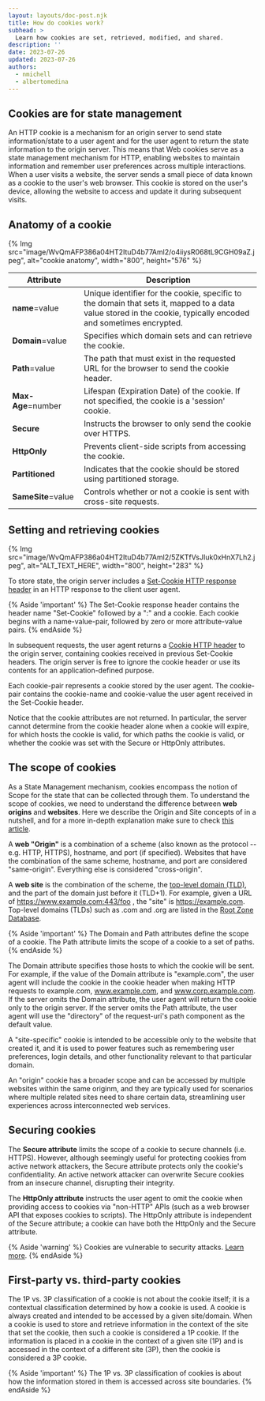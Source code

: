 ```yaml
---
layout: layouts/doc-post.njk
title: How do cookies work?
subhead: >
  Learn how cookies are set, retrieved, modified, and shared.
description: ''
date: 2023-07-26
updated: 2023-07-26
authors:
  - nmichell
  - albertomedina
---
```


## Cookies are for state management

An HTTP cookie is a mechanism for an origin server to send state information/state to a user agent and for the user agent to return the state information to the origin server. This means that Web cookies serve as a state management mechanism for HTTP, enabling websites to maintain information and remember user preferences across multiple interactions. When a user visits a website, the server sends a small piece of data known as a cookie to the user's web browser. This cookie is stored on the user's device, allowing the website to access and update it during subsequent visits.

## Anatomy of a cookie

{% Img src="image/WvQmAFP386a04HT2ItuD4b77Aml2/o4iiysR068tL9CGH09aZ.jpeg", alt="cookie anatomy", width="800", height="576" %}

<table class="with-borders">
  <thead>
    <tr>
      <th>Attribute</th>
      <th>Description</th>
    </tr>
  </thead>
  <tr>
    <td><b>name</b>=value</td>
    <td>Unique identifier for the cookie, specific to the domain that sets it, mapped to a data value stored in the cookie, typically encoded and sometimes encrypted. </td>
  </tr>
  <tr>
    <td><b>Domain</b>=value</td>
    <td>Specifies which domain sets and can retrieve the cookie.</td>
  </tr>
  <tr>
    <td><b>Path</b>=value</td>
    <td>The path that must exist in the requested URL for the browser to send the cookie header.</td>
  </tr>  
  <tr>
    <td><b>Max-Age</b>=number</td>
    <td>Lifespan (Expiration Date) of the cookie. If not specified, the cookie is a 'session' cookie.</td>
  </tr>
  <tr>
    <td><b>Secure</b></td>
    <td>Instructs the browser to only send the cookie over HTTPS.</td>
  </tr>
  <tr>
    <td><b>HttpOnly</b></td>
    <td>Prevents client-side scripts  from accessing the cookie.</td>
  </tr>
  <tr>
    <td><b>Partitioned</b></td>
    <td>Indicates that the cookie should be stored using partitioned storage.</td>
  </tr>
  <tr>
    <td><b>SameSite</b>=value</td>
    <td>Controls whether or not a cookie is sent with cross-site requests.</td>
  </tr>    
</table>

## Setting and retrieving cookies

{% Img src="image/WvQmAFP386a04HT2ItuD4b77Aml2/5ZKTfVsJIuk0xHnX7Lh2.jpeg", alt="ALT_TEXT_HERE", width="800", height="283" %}

To store state, the origin server includes a [Set-Cookie HTTP response header](https://developer.mozilla.org/docs/Web/HTTP/Headers/Set-Cookie) in an HTTP response to the client user agent.

{% Aside 'important' %}
The Set-Cookie response header contains the header name "Set-Cookie" followed by a ":" and a cookie. Each cookie begins with a name-value-pair, followed by zero or more attribute-value pairs.
{% endAside %}

In subsequent requests, the user agent returns a [Cookie HTTP header](https://developer.mozilla.org/docs/Web/HTTP/Headers/Cookie) to the origin server, containing cookies received in previous Set-Cookie headers. The origin server is free to ignore the cookie header or use its contents for an application-defined purpose.

Each cookie-pair represents a cookie stored by the user agent. The cookie-pair contains the cookie-name and cookie-value the user agent received in the Set-Cookie header.

Notice that the cookie attributes are not returned. In particular, the server cannot determine from the cookie header alone when a cookie will expire, for which hosts the cookie is valid, for which paths the cookie is valid, or whether the cookie was set with the Secure or HttpOnly attributes.

## The scope of cookies

As a State Management mechanism, cookies encompass the notion of Scope for the state that can be collected through them. To understand the scope of cookies, we need to understand the difference between **web origins** and **websites**. Here we describe the Origin and Site concepts of in a nutshell, and for a more in-depth explanation make sure to check [this article](https://web.dev/same-site-same-origin/).

A **web "Origin"** is a combination of a scheme (also known as the protocol -- e.g. HTTP, HTTPS), hostname, and port (if specified). Websites that have the combination of the same scheme, hostname, and port are considered "same-origin". Everything else is considered "cross-origin".

A **web site** is the combination of the scheme, the [top-level domain (TLD)](https://developer.mozilla.org/docs/Glossary/TLD), and the part of the domain just before it (TLD+1). For example, given a URL of https://www.example.com:443/foo , the "site" is https://example.com. Top-level domains (TLDs) such as .com and .org are listed in the [Root Zone Database](https://www.iana.org/domains/root/db).

{% Aside 'important' %}
The Domain and Path attributes define the scope of a cookie. The Path attribute limits the scope of a cookie to a set of paths.
{% endAside %}

The Domain attribute specifies those hosts to which the cookie will be sent. For example, if the value of the Domain attribute is "example.com", the user agent will include the cookie in the cookie header when making HTTP requests to example.com, www.example.com, and www.corp.example.com. If the server omits the Domain attribute, the user agent will return the cookie only to the origin server. If the server omits the Path attribute, the user agent will use the "directory" of the request-uri's path component as the default value.

A "site-specific" cookie is intended to be accessible only to the website that created it, and it is used to power features such as remembering user preferences, login details, and other functionality relevant to that particular domain.

An "origin" cookie has a broader scope and can be accessed by multiple websites within the same originm, and they are typically used for scenarios where multiple related sites need to share certain data, streamlining user experiences across interconnected web services.

## Securing cookies

The **Secure attribute** limits the scope of a cookie to secure channels (i.e. HTTPS). However, although seemingly useful for protecting cookies from active network attackers, the Secure attribute protects only the cookie's confidentiality. An active network attacker can overwrite Secure cookies from an insecure channel, disrupting their integrity.

The **HttpOnly attribute** instructs the user agent to omit the cookie when providing access to cookies via "non-HTTP" APIs (such as a web browser API that exposes cookies to scripts). The HttpOnly attribute is independent of the Secure attribute; a cookie can have both the HttpOnly and the Secure attribute.

{% Aside 'warning' %}
Cookies are vulnerable to security attacks. [Learn more]().
{% endAside %}

## First-party vs. third-party cookies

The 1P vs. 3P classification of a cookie is not about the cookie itself; it is a contextual classification determined by how a cookie is used. A cookie is always created and intended to be accessed by a given site/domain. When a cookie is used to store and retrieve information in the context of the site that set the cookie, then such a cookie is considered a 1P cookie. If the information is placed in a cookie in the context of a given site (1P) and is accessed in the context of a different site (3P), then the cookie is considered a 3P cookie.

{% Aside 'important' %}
The 1P vs. 3P classification of cookies is about how the information stored in them is accessed across site boundaries.
{% endAside %}

